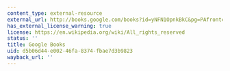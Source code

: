 ```yaml
---
content_type: external-resource
external_url: http://books.google.com/books?id=yNFN1OpnkBkC&pg=PAfrontcover
has_external_license_warning: true
license: https://en.wikipedia.org/wiki/All_rights_reserved
status: ''
title: Google Books
uid: d5b06d44-e002-46fa-8374-fbae7d3b9823
wayback_url: ''
---
```

